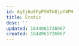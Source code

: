```yaml
---
id: AgEj6u9FpPVWTk8jpY4PH
title: Erotic
desc: ''
updated: 1644961726967
created: 1644961726967
---
```


